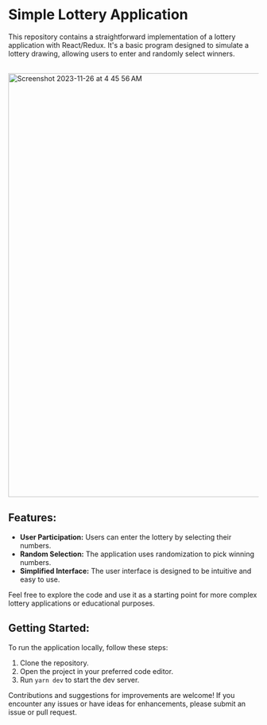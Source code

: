 # Simple Lottery Application

This repository contains a straightforward implementation of a lottery application with React/Redux. It's a basic program designed to simulate a lottery drawing, allowing users to enter and randomly select winners.

<br/>
<img width="852" alt="Screenshot 2023-11-26 at 4 45 56 AM" src="https://github.com/masoudmanson/lotto-max/assets/927990/04bcb54a-3820-4e56-93ad-3301a3ed8354">
<br/>

## Features:
- **User Participation:** Users can enter the lottery by selecting their numbers.
- **Random Selection:** The application uses randomization to pick winning numbers.
- **Simplified Interface:** The user interface is designed to be intuitive and easy to use.

Feel free to explore the code and use it as a starting point for more complex lottery applications or educational purposes.

## Getting Started:
To run the application locally, follow these steps:
1. Clone the repository.
2. Open the project in your preferred code editor.
3. Run `yarn dev` to start the dev server.

Contributions and suggestions for improvements are welcome! If you encounter any issues or have ideas for enhancements, please submit an issue or pull request.
